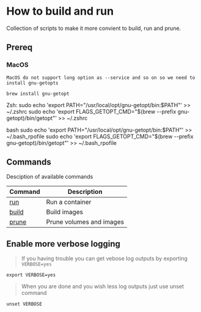# How to build and run

Collection of scripts to make it more convient to build, run and prune.

## Prereq

### MacOS

    MacOS do not support long option as --service and so on so we need to install gnu-getopts

    brew install gnu-getopt

Zsh:
    sudo echo 'export PATH="/usr/local/opt/gnu-getopt/bin:$PATH"' >> ~/.zshrc
    sudo echo 'export FLAGS_GETOPT_CMD="$(brew --prefix gnu-getopt)/bin/getopt"' >> ~/.zshrc

bash
    sudo echo 'export PATH="/usr/local/opt/gnu-getopt/bin:$PATH"' >> ~/.bash_rpofile
    sudo echo 'export FLAGS_GETOPT_CMD="$(brew --prefix gnu-getopt)/bin/getopt"' >> ~/.bash_rpofile

## Commands

Desciption of available commands

| Command             | Description              |
|---------------------|--------------------------|
| [run](./run.md)     | Run a container          |
| [build](./build.md) | Build images             |
| [prune](./prune.md) | Prune volumes and images |

## Enable more verbose logging

>If you having trouble you can get vebose log outputs by exporting `VERBOSE=yes`

    export VERBOSE=yes

>When you are done and you wish less log outputs just use unset command

    unset VERBOSE

